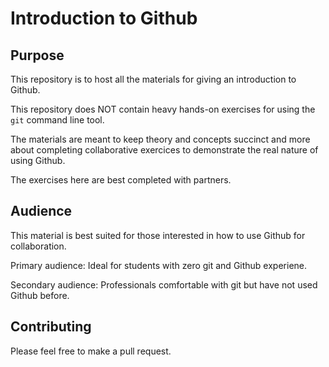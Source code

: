 # Introduction to Github

## Purpose
This repository is to host all the materials for giving an introduction to Github.

This repository does NOT contain heavy hands-on exercises for using the `git` command line tool.

The materials are meant to keep theory and concepts succinct and more about completing collaborative exercices to demonstrate the real nature of using Github.

The exercises here are best completed with partners.

## Audience
This material is best suited for those interested in how to use Github for collaboration.

Primary audience: Ideal for students with zero git and Github experiene.

Secondary audience: Professionals comfortable with git but have not used Github before.

## Contributing
Please feel free to make a pull request.
